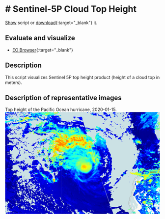 # # Sentinel-5P Cloud Top Height
<a href="#" id='togglescript'>Show</a> script or [download](script.js){:target="_blank"} it.
<div id='script_view' style="display:none">
{% highlight javascript %}
      {% include_relative script.js %}
{% endhighlight %}
</div>

## Evaluate and visualize
 - [EO Browser](https://sentinelshare.page.link/NFjW){:target="_blank"}   

## Description
This script visualizes Sentinel 5P top height product (height of a cloud top in meters).

## Description of representative images

Top height of the Pacific Ocean hurricane, 2020-01-15.
![NO2 tropospheric column](fig/fig1.png)


